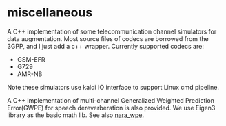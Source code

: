 # miscellaneous

A C++ implementation of some telecommunication channel simulators for data augmentation. 
Most source files of codecs are borrowed from the 3GPP, and I just add a c++ wrapper.
Currently supported codecs are:
- GSM-EFR
- G729
- AMR-NB

Note these simulators use kaldi IO interface to support Linux cmd pipeline.

A C++ implementation of multi-channel Generalized Weighted Prediction Error(GWPE) for speech dereverberation is also provided.
We use Eigen3 library as the basic math lib.
See also [nara_wpe](https://github.com/fgnt/nara_wpe).
